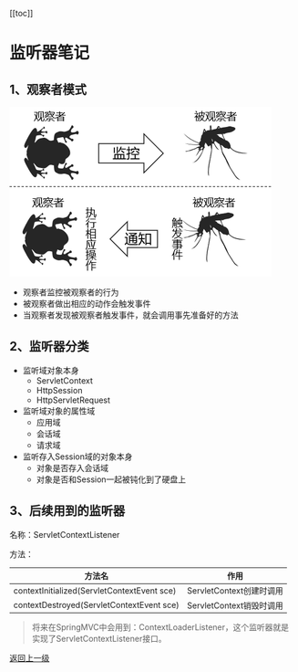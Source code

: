 [[toc]]

# 监听器笔记

## 1、观察者模式

![./images](./images/img037.png)

- 观察者监控被观察者的行为
- 被观察者做出相应的动作会触发事件
- 当观察者发现被观察者触发事件，就会调用事先准备好的方法



## 2、监听器分类

- 监听域对象本身
  - ServletContext
  - HttpSession
  - HttpServletRequest
- 监听域对象的属性域
  - 应用域
  - 会话域
  - 请求域
- 监听存入Session域的对象本身
  - 对象是否存入会话域
  - 对象是否和Session一起被钝化到了硬盘上



## 3、后续用到的监听器

名称：ServletContextListener

方法：

| 方法名                                      | 作用                     |
| ------------------------------------------- | ------------------------ |
| contextInitialized(ServletContextEvent sce) | ServletContext创建时调用 |
| contextDestroyed(ServletContextEvent sce)   | ServletContext销毁时调用 |

> 将来在SpringMVC中会用到：ContextLoaderListener，这个监听器就是实现了ServletContextListener接口。



[返回上一级](index.html)